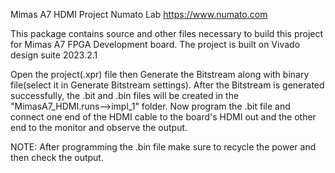 Mimas A7 HDMI Project
Numato Lab
https://www.numato.com

This package contains source and other files necessary to build this project for Mimas A7 FPGA Development board.
The project is built on Vivado design suite 2023.2.1


Open the project(.xpr) file then Generate the Bitstream along with binary file(select it in Generate Bitstream settings). After the Bitstream is generated successfully, the .bit and .bin files will be created in the "MimasA7_HDMI.runs-->impl_1" folder. Now program the .bit file and connect one end of the HDMI cable to the board's HDMI out and the other end to the monitor and observe the output. 

NOTE: After programming the .bin file make sure to recycle the power and then check the output.